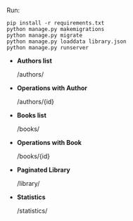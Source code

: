 Run:
```
pip install -r requirements.txt
python manage.py makemigrations
python manage.py migrate
python manage.py loaddata library.json
python manage.py runserver
```


* **Authors list**

    /authors/

* **Operations with Author**

    /authors/{id}

* **Books list**

    /books/

* **Operations with Book**

    /books/{id}

* **Paginated Library**

    /library/

* **Statistics**

    /statistics/